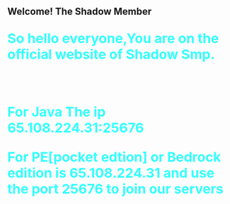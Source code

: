  <HTML>
<head>
<title>The Shadow Site</title>
</head>
<body background="C:\Users\subhaan\Desktop\apps\school\pics\images\bgPic1.jpg" style="backgrpound-repeat:no-repeat;background-size:100% 100%">
<h2 align=left>Welcome! The Shadow Member</h2>
<p align="left"style="font-size:30px;color:#33FFFF"><b>So hello everyone,You are on the official website of Shadow Smp.
</b></p>
<br>
<br>
<p align="left"style="font-size:30px;color:#33FFFF"><b>For Java The ip 65.108.224.31:25676</b></p>
<p align="left"style="font-size:30px;color:#33FFFF"><b>For PE[pocket edtion] or Bedrock edition is 65.108.224.31 and use the port 25676
to join our servers
</html>


  
